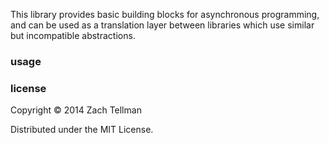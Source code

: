 This library provides basic building blocks for asynchronous programming, and can be used as a translation layer between libraries which use similar but incompatible abstractions.

### usage



### license

Copyright © 2014 Zach Tellman

Distributed under the MIT License.